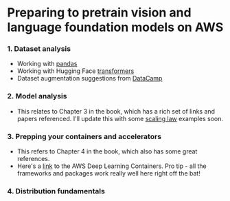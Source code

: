 # Preparing to pretrain vision and language foundation models on AWS

### 1. Dataset analysis
- Working with [pandas](https://www.learndatasci.com/tutorials/python-pandas-tutorial-complete-introduction-for-beginners/)
- Working with Hugging Face [transformers](https://github.com/nlp-with-transformers/notebooks/blob/main/01_introduction.ipynb)
- Dataset augmentation suggestions from [DataCamp](https://www.datacamp.com/tutorial/complete-guide-data-augmentation)
### 2. Model analysis
- This relates to Chapter 3 in the book, which has a rich set of links and papers referenced. I'll update this with some [scaling law](https://arxiv.org/abs/2203.15556) examples soon.

### 3. Prepping your containers and accelerators
- This refers to Chapter 4 in the book, which also has some great references.
- Here's a [link](https://github.com/aws/deep-learning-containers) to the AWS Deep Learning Containers. Pro tip - all the frameworks and packages work really well here right off the bat! 

### 4. Distribution fundamentals
